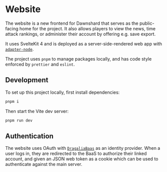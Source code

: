 # Website

The website is a new frontend for Dawnshard that serves as the public-facing home for the project. It also allows players to view the news, time attack rankings, or administer their account by offering e.g. save export.

It uses SvelteKit 4 and is deployed as a server-side-rendered web app with [`adapter-node`](https://kit.svelte.dev/docs/adapter-node).

The project uses `pnpm` to manage packages locally, and has code style enforced by `prettier` and `eslint`.

## Development

To set up this project locally, first install dependencies:

```bash
pnpm i
```

Then start the Vite dev server:

```bash
pnpm run dev
```

## Authentication

The website uses OAuth with [`DragaliaBaas`](https://github.com/DragaliaLostRevival/DragaliaBaasServer) as an identity provider. When a user logs in, they are redirected to the BaaS to authorize their linked account, and given an JSON web token as a cookie which can be used to authenticate against the main server.
